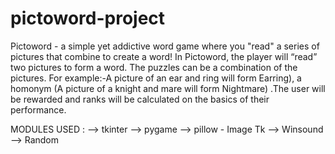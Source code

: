 # pictoword-project
Pictoword - a simple yet addictive word game where you "read" a series of pictures that combine to create a word! In Pictoword, the player will “read” two pictures to form a word. The puzzles can be a combination of the pictures. For example:-A picture of an ear and ring will form Earring), a homonym (A picture of a knight and mare will form Nightmare) .The user will be rewarded and ranks will be calculated on the basics of their performance.

MODULES USED :
--> tkinter 
--> pygame
--> pillow - Image Tk 
--> Winsound
--> Random

